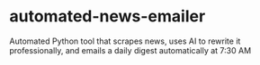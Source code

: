 # automated-news-emailer
Automated Python tool that scrapes news, uses AI to rewrite it professionally, and emails a daily digest automatically at 7:30 AM
